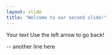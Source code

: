 ```yaml
---
layout: slide
title: "Welcome to our second slide!"
---
```

Your text
Use the left arrow to go back!

-- another line here
